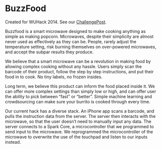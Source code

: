 BuzzFood
========

Created for WUHack 2014. See our [ChallengePost](http://challengepost.com/software/buzzfood).

Buzzfood is a smart microwave designed to make cooking anything as simple as making popcorn. Microwaves, despite their simplicity are almost never used as effectively as they can be. People, rarely adjust the temperature setting, risk burning themselves on over-powered microwaves, and accept the subpar results they produce.

We believe that a smart microwave can be a revolution in making food by allowing complex cooking without any hassle. Users simply scan the barcode of their product, follow the step by step instructions, and put their food in to cook. No tiny labels, no frozen insides.

Long term, we believe this product can inform the food placed inside it. We can offer more complex settings than simply low or high, and can offer user the ability to pick between “fast” or “better”. Simple machine learning and crowdsourcing can make sure your burrito is cooked through every time.

Our current hack has a diverse stack. An iPhone app scans a barcode, and pulls the instruction data from the server. The server then interacts with the microwave, so that the user doesn’t need to manually input any data. The server connects to a Spark Core, a microcontroller that we programmed to send input to the microwave. We reprogrammed the microcontroller of the microwave to overwrite the use of the touchpad and listen to our inputs instead.

